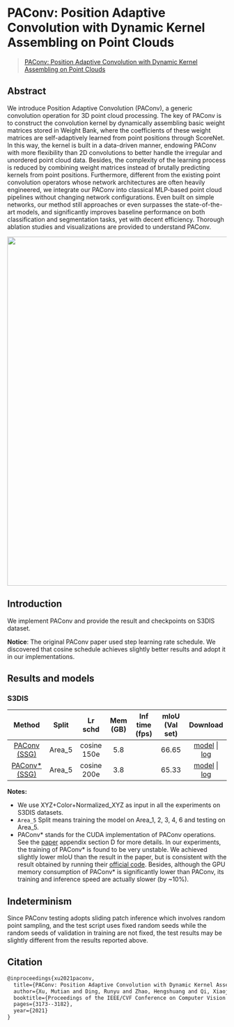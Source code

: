 # PAConv: Position Adaptive Convolution with Dynamic Kernel Assembling on Point Clouds

> [PAConv: Position Adaptive Convolution with Dynamic Kernel Assembling on Point Clouds](https://arxiv.org/abs/2103.14635)

<!-- [ALGORITHM] -->

## Abstract

We introduce Position Adaptive Convolution (PAConv), a generic convolution operation for 3D point cloud processing. The key of PAConv is to construct the convolution kernel by dynamically assembling basic weight matrices stored in Weight Bank, where the coefficients of these weight matrices are self-adaptively learned from point positions through ScoreNet. In this way, the kernel is built in a data-driven manner, endowing PAConv with more flexibility than 2D convolutions to better handle the irregular and unordered point cloud data. Besides, the complexity of the learning process is reduced by combining weight matrices instead of brutally predicting kernels from point positions.
Furthermore, different from the existing point convolution operators whose network architectures are often heavily engineered, we integrate our PAConv into classical MLP-based point cloud pipelines without changing network configurations. Even built on simple networks, our method still approaches or even surpasses the state-of-the-art models, and significantly improves baseline performance on both classification and segmentation tasks, yet with decent efficiency. Thorough ablation studies and visualizations are provided to understand PAConv.

<div align=center>
<img src="https://user-images.githubusercontent.com/79644370/143881915-003d5f10-3999-474e-969a-c354cb738a11.png" width="800"/>
</div>

## Introduction

We implement PAConv and provide the result and checkpoints on S3DIS dataset.

**Notice**: The original PAConv paper used step learning rate schedule. We discovered that cosine schedule achieves slightly better results and adopt it in our implementations.

## Results and models

### S3DIS

|                                   Method                                    | Split  |   Lr schd   | Mem (GB) | Inf time (fps) | mIoU (Val set) |         Download         |
| :-------------------------------------------------------------------------: | :----: | :---------: | :------: | :------------: | :------------: | :----------------------: |
|    [PAConv (SSG)](./paconv_ssg_8x8_cosine_150e_s3dis_seg-3d-13class.py)     | Area_5 | cosine 150e |   5.8    |                |       66.65        | [model](https://download.openmmlab.com/mmdetection3d/v0.1.0_models/paconv/paconv_ssg_8x8_cosine_150e_s3dis_seg-3d-13class/paconv_ssg_8x8_cosine_150e_s3dis_seg-3d-13class_20210729_200615-2147b2d1.pth) &#124; [log](https://download.openmmlab.com/mmdetection3d/v0.1.0_models/paconv/paconv_ssg_8x8_cosine_150e_s3dis_seg-3d-13class/paconv_ssg_8x8_cosine_150e_s3dis_seg-3d-13class_20210729_200615.log.json) |
|    [PAConv\* (SSG)](./paconv_cuda_ssg_8x8_cosine_200e_s3dis_seg-3d-13class.py)     | Area_5 | cosine 200e |   3.8    |                |       65.33        | [model](https://download.openmmlab.com/mmdetection3d/v0.1.0_models/paconv/paconv_cuda_ssg_8x8_cosine_200e_s3dis_seg-3d-13class/paconv_cuda_ssg_8x8_cosine_200e_s3dis_seg-3d-13class_20210802_171802-e5ea9bb9.pth) &#124; [log](https://download.openmmlab.com/mmdetection3d/v0.1.0_models/paconv/paconv_cuda_ssg_8x8_cosine_200e_s3dis_seg-3d-13class/paconv_cuda_ssg_8x8_cosine_200e_s3dis_seg-3d-13class_20210802_171802.log.json) |

**Notes:**

- We use XYZ+Color+Normalized_XYZ as input in all the experiments on S3DIS datasets.
- `Area_5` Split means training the model on Area_1, 2, 3, 4, 6 and testing on Area_5.
- PAConv\* stands for the CUDA implementation of PAConv operations. See the [paper](https://arxiv.org/pdf/2103.14635.pdf) appendix section D for more details. In our experiments, the training of PAConv\* is found to be very unstable. We achieved slightly lower mIoU than the result in the paper, but is consistent with the result obtained by running their [official code](https://github.com/CVMI-Lab/PAConv/tree/main/scene_seg). Besides, although the GPU memory consumption of PAConv\* is significantly lower than PAConv, its training and inference speed are actually slower (by ~10%).

## Indeterminism

Since PAConv testing adopts sliding patch inference which involves random point sampling, and the test script uses fixed random seeds while the random seeds of validation in training are not fixed, the test results may be slightly different from the results reported above.

## Citation

```latex
@inproceedings{xu2021paconv,
  title={PAConv: Position Adaptive Convolution with Dynamic Kernel Assembling on Point Clouds},
  author={Xu, Mutian and Ding, Runyu and Zhao, Hengshuang and Qi, Xiaojuan},
  booktitle={Proceedings of the IEEE/CVF Conference on Computer Vision and Pattern Recognition},
  pages={3173--3182},
  year={2021}
}
```
